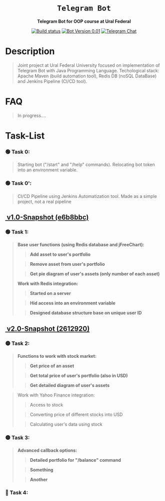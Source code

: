 <div align="center">

  <h1><code>Telegram Bot</code></h1>
   <p>
    <strong>Telegram Bot for OOP course at Ural Federal</strong>
  </p>
  
  <p>
    <a href="https://github.com/tooBusyNow/tlgFinancialBot/releases"><img alt="Build status" src="https://store-images.s-microsoft.com/image/apps.45589.13510798887699949.dc852c91-11fd-4d34-a88b-5dd6e976193d.53b9d436-16c3-4fe0-b6a0-951c2ac850da?w=96&h=96&q=60"/></a>
    <a href="https://github.com/tooBusyNow/tlgFinancialBot"><img alt="Bot Version 0.01" src="https://gitlab.c3sl.ufpr.br/uploads/-/system/project/avatar/942/git_icon_01.png"></a>
    <a href="https://t.me/matmehurfu"><img alt="Telegram Chat" src="https://forum.antichat.ru/data/avatars/m/327/327868.jpg?1539677021"></a>
  </p>
</div>


# Description
> Joint project at Ural Federal University focused on implementation of Telegram Bot with Java Programming Language.
 Techological stack: Apache Maven (build automation tool), Redis DB (noSQL DataBase) and Jenkins Pipeline (CI/CD tool).

# FAQ 
> In progress.... 

# Task-List

### 🟢 Task 0: 
>Starting bot ("/start" and "/help" commands). Relocating bot token into an environment variable. <br>
### 🟢 Task 0\': 
> CI/CD Pipeline using Jenkins Automatization tool. Made as a simple project, not a real pipeline 

## <a href="https://github.com/tooBusyNow/tlgFinancialBot/releases/tag/v1.0-Snapshot"><p> <img alt="" src="https://lh3.googleusercontent.com/qoTqpS1I1RtmndGu27lR94tQxcn0zkFPxjBj9EGnyV-W2oYzGrcY2mnB6Ij8ZEuUgoZi61Lr22YJqQrUascM8omyXQ=w50-h50-e365"  target="_blank"/> **v1.0-Snapshot (e6b8bbc)**   </p> </a>

### 🟢 Task 1: 
> <strong> Base user functions (using Redis database and jFreeChart): 
>> Add asset to user's portfolio <br>
>  
>> Remove asset from user's portfolio <br>
>  
>> Get pie diagram of user's assets (only number of each asset) <br> 
>
> Work with Redis integration: 
>> Started on a server <br>
>
>> Hid access into an environment variable <br>
>
>> Designed database structure base on unique user ID <br> </strong>

## <a href="https://github.com/tooBusyNow/tlgFinancialBot/releases/tag/v2.0-Snapshot"><p> <img alt="" src="https://lh3.googleusercontent.com/qoTqpS1I1RtmndGu27lR94tQxcn0zkFPxjBj9EGnyV-W2oYzGrcY2mnB6Ij8ZEuUgoZi61Lr22YJqQrUascM8omyXQ=w50-h50-e365"  target="_blank"/> **v2.0-Snapshot (2612920)**</p> </a>

### 🟡 Task 2: 
> <strong> Functions to work with stock market:
>> Get price of an asset <br>
>
>> Get total price of user's portfolio (also in USD) <br>
> 
>> Get detailed diagram of user's assets <br> </strong>

> Work with Yahoo Finance integration:
>> Access to stock <br>
>
>> Converting price of different stocks into USD <br>
>
>> Calculating user's data using stock <br> </strong>
### 🟡 Task 3:
> <strong> Advanced callback options:
>> Detailed portfolio for "/balance" command <br>
>
>> Something
>
>> Another </strong>
### 🔴 Task 4:
